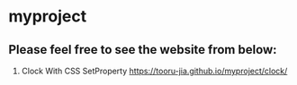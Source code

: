 # myproject

Please feel free to see the website from below:
---
1. Clock With CSS SetProperty
https://tooru-jia.github.io/myproject/clock/

